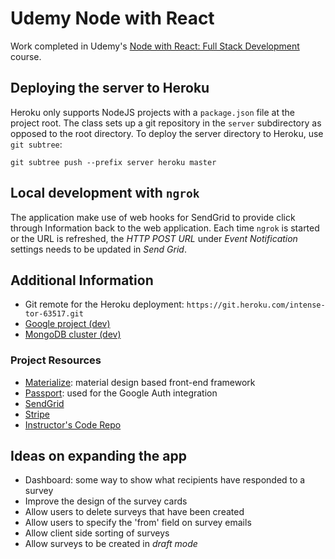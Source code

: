 # Udemy Node with React

Work completed in Udemy's [Node with React: Full Stack Development](https://www.udemy.com/course/node-with-react-fullstack-web-development/) course.

## Deploying the server to Heroku

Heroku only supports NodeJS projects with a `package.json` file at the project root. The class sets up a git repository in the `server` subdirectory as opposed to the root directory. To deploy the server directory to Heroku, use `git subtree`:

```
git subtree push --prefix server heroku master
```

## Local development with `ngrok`

The application make use of web hooks for SendGrid to provide click through Information back to the web application. Each time `ngrok` is started or the URL is refreshed, the _HTTP POST URL_ under _Event Notification_ settings needs to be updated in _Send Grid_.

## Additional Information

- Git remote for the Heroku deployment: `https://git.heroku.com/intense-tor-63517.git`
- [Google project (dev)](https://console.developers.google.com/apis/dashboard?project=manifest-craft-263020)
- [MongoDB cluster (dev)](https://cloud.mongodb.com/v2/5e050f2179358e85069be8da#clusters)

### Project Resources

- [Materialize](https://materializecss.com/): material design based front-end framework
- [Passport](http://www.passportjs.org/): used for the Google Auth integration
- [SendGrid](https://app.sendgrid.com/)
- [Stripe](https://dashboard.stripe.com/test/dashboard)
- [Instructor's Code Repo](https://github.com/StephenGrider/FullstackReactCode)

## Ideas on expanding the app

- Dashboard: some way to show what recipients have responded to a survey
- Improve the design of the survey cards
- Allow users to delete surveys that have been created
- Allow users to specify the 'from' field on survey emails
- Allow client side sorting of surveys
- Allow surveys to be created in _draft mode_
